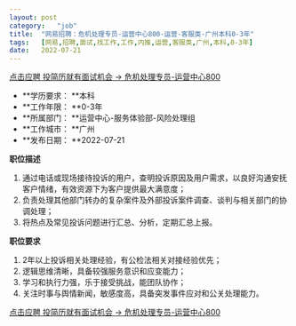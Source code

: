 ```yaml
---
layout:	post
category:	"job"
title:	"网易招聘：危机处理专员-运营中心800-运营-客服类-广州本科0-3年"
tags:	[网易,招聘,面试,找工作,工作,内推,运营,客服类,广州,本科,0-3年]
date:	2022-07-21
---
```


[点击应聘 投简历就有面试机会 -> 危机处理专员-运营中心800](http://mobile.bole.netease.com/bole/boleDetail?id=33382&employeeId=346f03c3cda5f04c&key=all)



- **学历要求： **本科
- **工作年限： **0-3年
- **所属部门： **运营中心-服务体验部-风险处理组
- **工作城市： **广州
- **发布日期： **2022-07-21



**职位描述**
1. 通过电话或现场接待投诉的用户，查明投诉原因及用户需求，以良好沟通安抚客户情绪，有效资源下为客户提供最大满意度；
2.  负责处理其他部门转办的复杂案件及外部投诉案件调查、谈判与相关部门的协调处理；
3.  将热点及常见投诉问题进行汇总、分析，定期汇总上报。



**职位要求**
1. 2年以上投诉相关处理经验，有公检法相关对接经验优先；
2. 逻辑思维清晰，具备较强服务意识和应变能力；
3. 学习和执行力强，乐于接受挑战，能团队协作；
4. 关注时事与舆情新闻，敏感度高，具备突发事件应对和公关处理能力。



[点击应聘 投简历就有面试机会 -> 危机处理专员-运营中心800](http://mobile.bole.netease.com/bole/boleDetail?id=33382&employeeId=346f03c3cda5f04c&key=all)